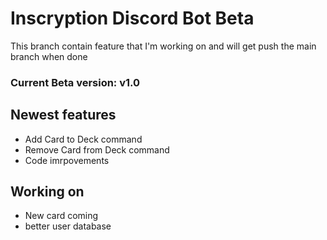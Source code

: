 # Inscryption Discord Bot Beta
This branch contain feature that I'm working on and will get push the main branch when done

### Current Beta version: v1.0

## Newest features

- Add Card to Deck command
- Remove Card from Deck command
- Code imrpovements

## Working on

- New card coming
- better user database